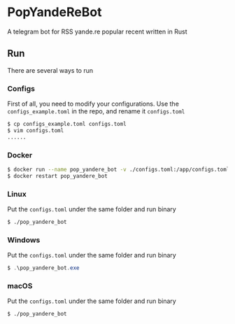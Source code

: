 # PopYandeReBot

A telegram bot for RSS yande.re popular recent written in Rust

## Run

There are several ways to run

### Configs

First of all, you need to modify your configurations. Use the `configs_example.toml` in the repo, and rename it `configs.toml`

```bash
$ cp configs_example.toml configs.toml
$ vim configs.toml
......
```

### Docker

```bash
$ docker run --name pop_yandere_bot -v ./configs.toml:/app/configs.toml hexsix/pop_yandere_bot:latest
$ docker restart pop_yandere_bot
```

### Linux

Put the `configs.toml` under the same folder and run binary

```bash
$ ./pop_yandere_bot
```

### Windows

Put the `configs.toml` under the same folder and run binary

```powershell
$ .\pop_yandere_bot.exe
```

### macOS

Put the `configs.toml` under the same folder and run binary

```bash
$ ./pop_yandere_bot
```

